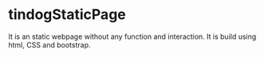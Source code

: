 # tindogStaticPage
It is an static webpage without any function and interaction. It is build using html, CSS and bootstrap.

